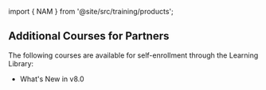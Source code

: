 import { NAM } from '@site/src/training/products';

## Additional <NAM /> Courses for Partners

The following courses are available for self-enrollment through the Learning Library:

* What's New in <NAM /> v8.0

